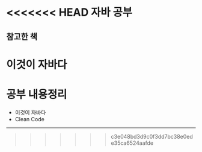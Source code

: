 <<<<<<< HEAD
자바 공부
==========
참고한 책
---------
이것이 자바다
=======
# 공부 내용정리

- 이것이 자바다
- Clean Code
---------

>>>>>>> c3e048bd3d9c0f3dd7bc38e0ede35ca6524aafde
